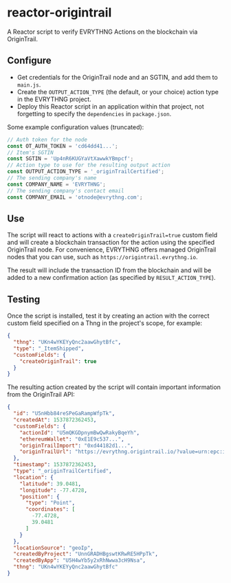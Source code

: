 # reactor-origintrail

A Reactor script to verify EVRYTHNG Actions on the blockchain via OriginTrail.


## Configure

* Get credentials for the OriginTrail node and an SGTIN, and add them to 
  `main.js`.
* Create the  `OUTPUT_ACTION_TYPE` (the default, or your choice) action type in 
  the EVRYTHNG project.
* Deploy this Reactor script in an application within that project, not 
  forgetting to specify the `dependencies` in `package.json`.

Some example configuration values (truncated):

```js
// Auth token for the node
const OT_AUTH_TOKEN = 'cd64dd41...';
// Item's SGTIN
const SGTIN = 'Up4nR6KUGYaVtXawwkYBmpcf';
// Action type to use for the resulting output action
const OUTPUT_ACTION_TYPE = '_originTrailCertified';
// The sending company's name
const COMPANY_NAME = 'EVRYTHNG';
// The sending company's contact email
const COMPANY_EMAIL = 'otnode@evrythng.com';
```


## Use

The script will react to actions with a `createOriginTrail=true` custom field 
and will create a blockchain transaction for the action using the specified
OriginTrail node. For convenience, EVRYTHNG offers managed OriginTrail nodes
that you can use, such as `https://origintrail.evrythng.io`.

The result will include the transaction ID from the blockchain 
and will be added to a new confirmation action (as specified by 
`RESULT_ACTION_TYPE`).


## Testing

Once the script is installed, test it by creating an action with the correct
custom field specified on a Thng in the project's scope, for example:

```json
{
  "thng": "UKn4wYKEYyQnc2aawGhytBfc",
  "type": "_ItemShipped",
  "customFields": {
    "createOriginTrail": true
  }
}
```

The resulting action created by the script will contain important information 
from the OriginTrail API:

```json
{
  "id": "U5nHbb84reSPeGaRampWfpTk",
  "createdAt": 1537872362453,
  "customFields": {
    "actionId": "U5mQKGDpnymBwQwRakyBqeYh",
    "ethereumWallet": "0xE1E9c537...",
    "originTrailImport": "0xd44182d1...",
    "originTrailUrl": "https://evrythng.origintrail.io/?value=urn:epc:id:sgtin:Up4nR6KUGYaVtXawwkYBmpcf"
  },
  "timestamp": 1537872362453,
  "type": "_originTrailCertified",
  "location": {
    "latitude": 39.0481,
    "longitude": -77.4728,
    "position": {
      "type": "Point",
      "coordinates": [
        -77.4728,
        39.0481
      ]
    }
  },
  "locationSource": "geoIp",
  "createdByProject": "UnnGRADHBgswtKRwRE5HPpTk",
  "createdByApp": "U5H4wYb5y2xRhNwwa3cH9Nsa",
  "thng": "UKn4wYKEYyQnc2aawGhytBfc"
}
```

